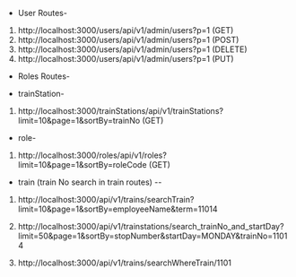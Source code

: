 
- User Routes- 
1. http://localhost:3000/users/api/v1/admin/users?p=1 (GET)
2. http://localhost:3000/users/api/v1/admin/users?p=1 (POST)
3. http://localhost:3000/users/api/v1/admin/users?p=1 (DELETE)
4. http://localhost:3000/users/api/v1/admin/users?p=1 (PUT)

- Roles Routes-

- trainStation-
1. http://localhost:3000/trainStations/api/v1/trainStations?limit=10&page=1&sortBy=trainNo (GET)

- role-
1. http://localhost:3000/roles/api/v1/roles?limit=10&page=1&sortBy=roleCode (GET)



- train (train No search in train routes) --
1. http://localhost:3000/api/v1/trains/searchTrain?limit=10&page=1&sortBy=employeeName&term=11014

1. http://localhost:3000/api/v1/trainstations/search_trainNo_and_startDay?limit=50&page=1&sortBy=stopNumber&startDay=MONDAY&trainNo=11014

1. http://localhost:3000/api/v1/trains/searchWhereTrain/1101


